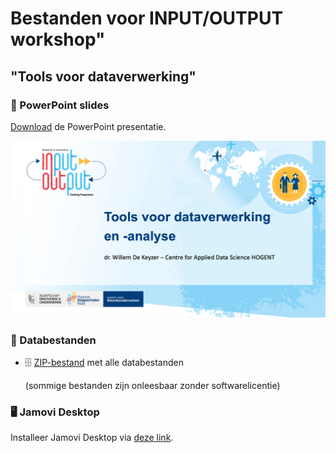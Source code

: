 # Bestanden voor INPUT/OUTPUT workshop"

## "Tools voor dataverwerking"

### 📸 PowerPoint slides

[Download](docs/tools_gegevensverwerking_okt23.pdf) de PowerPoint presentatie.

[![PDF Preview](img/cover_pptx.png)](docs/tools_gegevensverwerking_okt23.pdf)

### 💾 Databestanden

-   🗄️ [ZIP-bestand](docs/databestanden.zip) met alle databestanden

    (sommige bestanden zijn onleesbaar zonder softwarelicentie)

### 🖥️ Jamovi Desktop

Installeer Jamovi Desktop via [deze link](https://www.jamovi.org/download.html).

